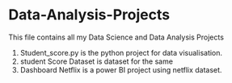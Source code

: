 # Data-Analysis-Projects
This file contains all my Data Science and Data Analysis Projects

1. Student_score.py is the python project for data visualisation.
2. student Score Dataset is dataset for the same
3. Dashboard Netflix is a power BI project using netflix dataset. 
